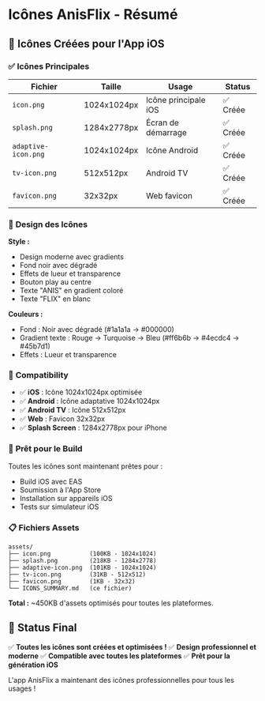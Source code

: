 # Icônes AnisFlix - Résumé

## 📱 Icônes Créées pour l'App iOS

### ✅ **Icônes Principales**

| Fichier | Taille | Usage | Status |
|---------|--------|-------|--------|
| `icon.png` | 1024x1024px | Icône principale iOS | ✅ Créée |
| `splash.png` | 1284x2778px | Écran de démarrage | ✅ Créée |
| `adaptive-icon.png` | 1024x1024px | Icône Android | ✅ Créée |
| `tv-icon.png` | 512x512px | Android TV | ✅ Créée |
| `favicon.png` | 32x32px | Web favicon | ✅ Créée |

### 🎨 **Design des Icônes**

**Style :**
- Design moderne avec gradients
- Fond noir avec dégradé
- Effets de lueur et transparence
- Bouton play au centre
- Texte "ANIS" en gradient coloré
- Texte "FLIX" en blanc

**Couleurs :**
- Fond : Noir avec dégradé (#1a1a1a → #000000)
- Gradient texte : Rouge → Turquoise → Bleu (#ff6b6b → #4ecdc4 → #45b7d1)
- Effets : Lueur et transparence

### 📱 **Compatibility**

- ✅ **iOS** : Icône 1024x1024px optimisée
- ✅ **Android** : Icône adaptative 1024x1024px
- ✅ **Android TV** : Icône 512x512px
- ✅ **Web** : Favicon 32x32px
- ✅ **Splash Screen** : 1284x2778px pour iPhone

### 🚀 **Prêt pour le Build**

Toutes les icônes sont maintenant prêtes pour :
- Build iOS avec EAS
- Soumission à l'App Store
- Installation sur appareils iOS
- Tests sur simulateur iOS

### 📋 **Fichiers Assets**

```
assets/
├── icon.png           (100KB - 1024x1024)
├── splash.png         (218KB - 1284x2778)
├── adaptive-icon.png  (101KB - 1024x1024)
├── tv-icon.png        (31KB - 512x512)
├── favicon.png        (1KB - 32x32)
└── ICONS_SUMMARY.md   (ce fichier)
```

**Total :** ~450KB d'assets optimisés pour toutes les plateformes.

## 🎉 **Status Final**

✅ **Toutes les icônes sont créées et optimisées !**
✅ **Design professionnel et moderne**
✅ **Compatible avec toutes les plateformes**
✅ **Prêt pour la génération iOS**

L'app AnisFlix a maintenant des icônes professionnelles pour tous les usages !
